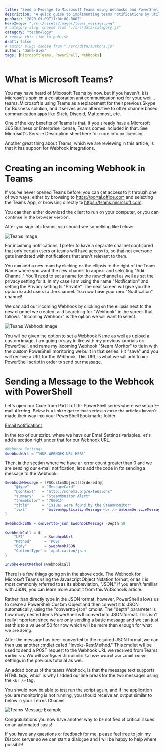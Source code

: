 ```yaml
---
title: "Send a Message to Microsoft Teams using Webhooks and PowerShell"
description: "A quick guide to implementing teams notifications by utilizing the webhooks feature and powershell."
pubDate: "2020-09-09T11:00:00.000Z"
heroImage: "./src/assets/images/teams_message.png"
# category slug: choose from "./src/data/category.js"
category: "technology"
# remove this line to publish
draft: false
# author slug: choose from "./src/data/authors.js"
author: "dane-alex"
tags: [MicrosoftTeams, PowerShell, Webhooks]
---
```


# What is Microsoft Teams?

You may have heard of Microsoft Teams by now, but if you haven't, it is Microsoft's spin on a collaboration and communication tool for your, well... teams. Microsoft is using Teams as a replacement for their previous Skype for Business solution, and it serves as an alternative to other channel based communication apps like Slack, Discord, Mattermost, etc.

One of the key benefits of Teams is that, if you already have a Microsoft 365 Business or Enterprise license, Teams comes included in that. See Microsoft's Service Description sheet here for more info on licensing.

Another great thing about Teams, which we are reviewing in this article, is that it has support for Webhook integrations.

# Creating an incoming Webhook in Teams

If you've never opened Teams before, you can get access to it through one of two ways, either by browsing to https://portal.office.com and selecting the Teams App, or browsing directly to https://teams.microsoft.com.

You can then either download the client to run on your computer, or you can continue in the browser version.

After you sign into teams, you should see something like below:

![Teams Image](https://storageaccountonsbp8567.blob.core.windows.net/public/teamshome.png)

For incoming notifications, I prefer to have a separate channel configured that only certain users or teams will have access to, so that not everyone gets inundated with notifications that aren't relevant to them.

You can add a new team by clicking on the ellipsis to the right of the Team Name where you want the new channel to appear and selecting "Add Channel."  You'll need to set a name for the new channel as well as set the privacy setting for it. In my case I am using the name "Notification" and setting the Privacy setting to "Private". The next screen will give you the option to add users to the channel. You now have your new "Notification" channel!

We can add our incoming Webhook by clicking on the ellipsis next to the new channel we created, and searching for "Webhook" in the screen that follows. "Incoming Webhook" is the option we will want to select.

![Teams Webhook Image](https://storageaccountonsbp8567.blob.core.windows.net/public/webhook.png)

You will be given the option to set a Webhook Name as well as upload a custom image. I am going to stay in line with my previous tutorials on PowerShell, and name my incoming Webhook "Steam Monitor" to tie in with the custom PowerShell monitoring we built in that series. Hit "save" and you will receive a URL for the Webhook. This URL is what we will add to our PowerShell script in order to send our message.

# Sending a Message to the Webhook with PowerShell

Let's open our Code from Part II of the PowerShell series where we setup E-mail Alerting. Below is a link to get to that series in case the articles haven't made their way into your PowerShell Bookmarks folder.

[Email Notifications](https://www.onsb.co/email-notifications-with-powershell/)

In the top of our script, where we have our Email Settings variables, let's add a section right under that for our Webhook URL.

```powershell
#Webhook Settings
$webhookUrl = "YOUR WEBHOOK URL HERE"
```

Then, in the section where we have an error count greater than 0 and we are sending our e-mail notification, let's add the code in for sending a message to the Webhook:

```powershell
$webhookMessage = [PSCustomObject][Ordered]@{
    "@type"      = "MessageCard"
    "@context"   = "http://schema.org/extensions"
    "summary"    = "SteamMonitor Alert"
    "themeColor" = '700015'
    "title"      = "Issues were found by the SteamMonitor"
    "text"       = "$steamApplicationMessage <br /> $steamServiceMessage"
}
    
$webhookJSON = convertto-json $webhookMessage -Depth 50
    
$webhookCall = @{
    "URI"         = $webhookUrl
    "Method"      = 'POST'
    "Body"        = $webhookJSON
    "ContentType" = 'application/json'
}
    
Invoke-RestMethod @webhookCall
```

There is a few things going on in the above code. The Webhook for Microsoft Teams using the Javascript Object Notation format, or as it is most commonly referred to as its abbreviation, "JSON." If you aren't familiar with JSON, you can learn more about it from this W3Schools article.

Rather than directly type in the JSON format, however, PowerShell allows us to create a PowerShell Custom Object and then convert it to JSON automatically, using the "convertto-json" cmdlet. The "depth" parameter is how many nested items PowerShell will convert into JSON format. This isn't really important since we are only sending a basic message and we can just set this to a value of 50 for now which will be more than enough for what we are doing.

After the message has been converted to the required JSON format, we can then use another cmdlet called "Invoke-RestMethod." This cmdlet will be used to send a POST request to the Webhook URL we received from Teams earlier on. We will configure this similar to how we set our Email server settings in the previous tutorial as well.

An added bonus of the teams Webhook, is that the message text supports HTML tags, which is why I added our line break for the two messages using the `<br />` tag.

You should now be able to test run the script again, and if the application you are monitoring is not running, you should receive an output similar to below in your Teams Channel:

![Teams Message Example](https://storageaccountonsbp8567.blob.core.windows.net/public/teams_message-1.png)

Congratulations you now have another way to be notified of critical issues on an automated basis!

If you have any questions or feedback for me, please feel free to join my Discord server so we can start a dialogue and I will be happy to help where possible!